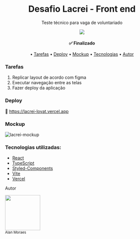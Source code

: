 
<h1 align="center">Desafio Lacrei - Front end</h1>

<p align="center">Teste técnico para vaga de voluntariado</p>
<p  align="center">
<img src="https://img.shields.io/badge/React-TypeScript-blue"/></p>
<h4 align="center"> 
 ✅ Finalizado  
</h4>
<p align="center">
 • <a href="#tarefas">Tarefas</a> 
 • <a href="#deploy">Deploy</a>  
 • <a href="#mockup">Mockup</a> 
 • <a href="#tecnologias">Tecnologias</a>
 • <a href="#autor">Autor</a>
</p>


<h3 id="tarefas">Tarefas</h3>

1. Replicar layout de acordo com figma
2. Executar navegação entre as telas
3. Fazer deploy da aplicação

<h3 id="deploy">Deploy</h3>

🔗 https://lacrei-lovat.vercel.app

<h3 id="mockup"> Mockup </h3>

![lacrei-mockup](https://user-images.githubusercontent.com/62227850/223621983-e17ac393-1341-4ff6-8c22-17435aad1234.jpg)

 <h3 id="tecnologias">Tecnologias utilizadas:</h3>

- [React](https://pt-br.reactjs.org/)
- [TypeScript](https://www.typescriptlang.org/)
- [Styled-Components](https://pt-br.reactjs.org/)
- [Vite](https://https://vitejs.dev)
- [Vercel](https://vercel.com)


<p id="autor">Autor </p>

<img src="https://avatars.githubusercontent.com/u/62227850?v=4" width= 115/><br><sub>Alan Moraes</sub>
